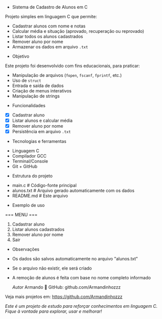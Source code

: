 * Sistema de Cadastro de Alunos em C

Projeto simples em linguagem C que permite:
- Cadastrar alunos com nome e notas
- Calcular média e situação (aprovado, recuperação ou reprovado)
- Listar todos os alunos cadastrados
- Remover aluno por nome
- Armazenar os dados em arquivo `.txt`

* Objetivo

Este projeto foi desenvolvido com fins educacionais, para praticar:
- Manipulação de arquivos (`fopen`, `fscanf`, `fprintf`, etc.)
- Uso de `struct`
- Entrada e saída de dados
- Criação de menus interativos
- Manipulação de strings

* Funcionalidades

- [x] Cadastrar aluno
- [x] Listar alunos e calcular média
- [x] Remover aluno por nome
- [x] Persistência em arquivo `.txt`

* Tecnologias e ferramentas

- Linguagem C
- Compilador GCC
- Terminal/Console
- Git + GitHub

* Estrutura do projeto

- main.c # Código-fonte principal
- alunos.txt # Arquivo gerado automaticamente com os dados
- README.md # Este arquivo

* Exemplo de uso

=== MENU ===
1. Cadastrar aluno
2. Listar alunos cadastrados
3. Remover aluno por nome
0. Sair

* Observações
- Os dados são salvos automaticamente no arquivo "alunos.txt"
- Se o arquivo não existir, ele será criado
- A remoção de alunos é feita com base no nome completo informado

  *Autor*
Armando
🔗 GitHub: github.com/Armandinhozzz

Veja mais projetos em:
https://github.com/Armandinhozzz

*Este é um projeto de estudo para reforçar conhecimentos em linguagem C. Fique à vontade para explorar, usar e melhorar!*
